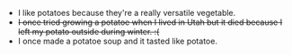 * I like potatoes because they're a really versatile vegetable.
* ~~I once tried growing a potatoe when I lived in Utah but it died because I left my potato outside during winter. :(~~
* I once made a potatoe soup and it tasted like potatoe.